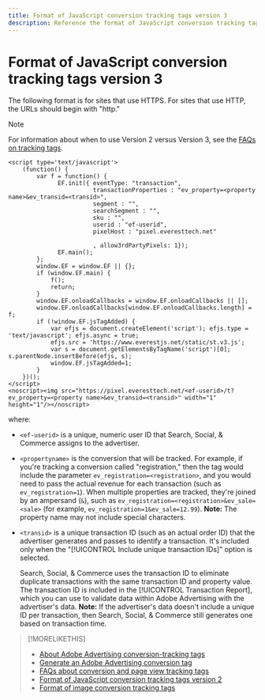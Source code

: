 ```yaml
---
title: Format of JavaScript conversion tracking tags version 3
description: Reference the format of JavaScript conversion tracking tags version 3. 
---
```

# Format of JavaScript conversion tracking tags version 3

The following format is for sites that use HTTPS. For sites that use HTTP, the URLs should begin with "http."

>[!NOTE] 
>
>For information about when to use Version 2 versus Version 3, see the [FAQs on tracking tags](/help/search-social-commerce/tracking/faqs-conversion-page-view-tracking-tags.md).

```
<script type='text/javascript'>
    (function() {
        var f = function() {
              EF.init({ eventType: "transaction",
                        transactionProperties : "ev_property=<property name>&ev_transid=<transid>",
                        segment : "",
                        searchSegment : "",
                        sku : "",
                        userid : "ef-userid",
                        pixelHost : "pixel.everesttech.net"
                        
                        , allow3rdPartyPixels: 1});
              EF.main();
        };
        window.EF = window.EF || {};
        if (window.EF.main) {
            f();
            return;
        }
        window.EF.onloadCallbacks = window.EF.onloadCallbacks || [];
        window.EF.onloadCallbacks[window.EF.onloadCallbacks.length] = f;
        if (!window.EF.jsTagAdded) {
            var efjs = document.createElement('script'); efjs.type = 'text/javascript'; efjs.async = true;
            efjs.src = 'https://www.everestjs.net/static/st.v3.js';
            var s = document.getElementsByTagName('script')[0]; s.parentNode.insertBefore(efjs, s);
            window.EF.jsTagAdded=1;
        }
    })();
</script>
<noscript><img src="https://pixel.everesttech.net/<ef-userid>/t?ev_property=<property name>&ev_transid=<transid>" width="1" height="1"/></noscript>
```

where:

* `<ef-userid>` is a unique, numeric user ID that Search, Social, & Commerce assigns to the advertiser.

* `<propertyname>` is the conversion that will be tracked. For example, if you're tracking a conversion called "registration," then the tag would include the parameter `ev_registration=<registration>`, and you would need to pass the actual revenue for each transaction (such as `ev_registration=1`). When multiple properties are tracked, they're joined by an ampersand (`&`), such as `ev_registration=<registration>&ev_sale=<sale>` (for example, `ev_registration=1&ev_sale=12.99`). **Note:**  The property name may not include special characters.

* `<transid>` is a unique transaction ID (such as an actual order ID) that the advertiser generates and passes to identify a transaction. It's included only when the "[!UICONTROL Include unique transaction IDs]" option is selected.

  Search, Social, & Commerce uses the transaction ID to eliminate duplicate transactions with the same transaction ID and property value. The transaction ID is included in the [!UICONTROL Transaction Report], which you can use to validate data within Adobe Advertising with the advertiser's data. **Note:** If the advertiser's data doesn't include a unique ID per transaction, then Search, Social, & Commerce still generates one based on transaction time.

<!-- add more links -->

>[!MORELIKETHIS]
>
>* [About Adobe Advertising conversion-tracking tags](/help/search-social-commerce/tracking/conversion-tracking-advertising.md)
>* [Generate an Adobe Advertising conversion tag](/help/search-social-commerce/tools/conversion-tag-generate.md)
>* [FAQs about conversion and page view tracking tags](/help/search-social-commerce/tracking/faqs-conversion-page-view-tracking-tags.md)
>* [Format of JavaScript conversion tracking tags version 2](format-conversion-tag-jsv2.md)
>* [Format of image conversion tracking tags](format-conversion-tag-image.md)
